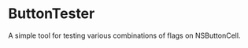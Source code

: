 ButtonTester
============

A simple tool for testing various combinations of flags on NSButtonCell.
